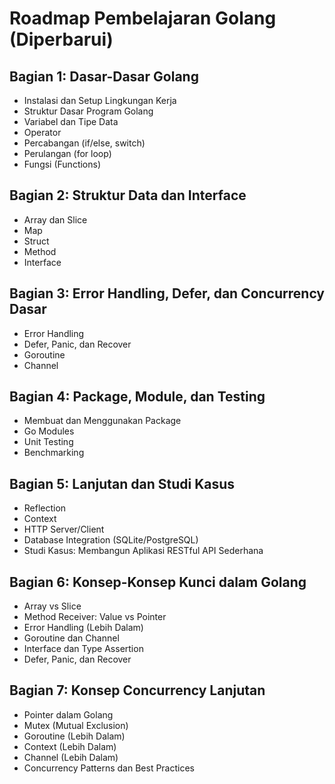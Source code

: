 # Roadmap Pembelajaran Golang (Diperbarui)

## Bagian 1: Dasar-Dasar Golang
- Instalasi dan Setup Lingkungan Kerja
- Struktur Dasar Program Golang
- Variabel dan Tipe Data
- Operator
- Percabangan (if/else, switch)
- Perulangan (for loop)
- Fungsi (Functions)

## Bagian 2: Struktur Data dan Interface
- Array dan Slice
- Map
- Struct
- Method
- Interface

## Bagian 3: Error Handling, Defer, dan Concurrency Dasar
- Error Handling
- Defer, Panic, dan Recover
- Goroutine
- Channel

## Bagian 4: Package, Module, dan Testing
- Membuat dan Menggunakan Package
- Go Modules
- Unit Testing
- Benchmarking

## Bagian 5: Lanjutan dan Studi Kasus
- Reflection
- Context
- HTTP Server/Client
- Database Integration (SQLite/PostgreSQL)
- Studi Kasus: Membangun Aplikasi RESTful API Sederhana

## Bagian 6: Konsep-Konsep Kunci dalam Golang
- Array vs Slice
- Method Receiver: Value vs Pointer
- Error Handling (Lebih Dalam)
- Goroutine dan Channel
- Interface dan Type Assertion
- Defer, Panic, dan Recover

## Bagian 7: Konsep Concurrency Lanjutan
- Pointer dalam Golang
- Mutex (Mutual Exclusion)
- Goroutine (Lebih Dalam)
- Context (Lebih Dalam)
- Channel (Lebih Dalam)
- Concurrency Patterns dan Best Practices